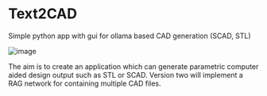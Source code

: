 # Text2CAD
Simple python app with gui for ollama based CAD generation (SCAD, STL)

![image](https://github.com/user-attachments/assets/41cd48e5-6ab8-443f-9d23-bb05974b4966)

The aim is to create an application which can generate parametric computer aided design output such as STL or SCAD.  Version two will implement a RAG network for containing multiple CAD files.
